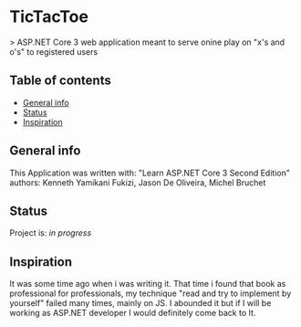 # TicTacToe
&gt; ASP.NET Core 3 web application meant to serve onine play on "x's and o's" to registered users

## Table of contents
* [General info](#general-info)
* [Status](#status)
* [Inspiration](#inspiration)

## General info
This Application was written with:
"Learn ASP.NET Core 3 Second Edition" authors: Kenneth Yamikani Fukizi, Jason De Oliveira, Michel Bruchet

## Status
Project is: _in progress_

## Inspiration
It was some time ago when i was writing it.
That time i found that book as professional for professionals, my technique "read and try to implement by yourself" failed many times, mainly on JS.
I abounded it but if I will be working as ASP.NET developer I would definitely come back to It.